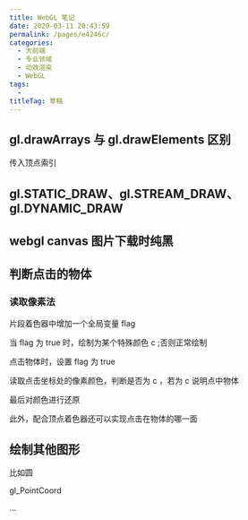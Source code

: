 ```yaml
---
title: WebGL 笔记
date: 2020-03-11 20:43:59
permalink: /pages/e4246c/
categories: 
  - 大前端
  - 专业领域
  - 动效渲染
  - WebGL
tags: 
  - 
titleTag: 草稿
---
```

## gl.drawArrays 与 gl.drawElements 区别

传入顶点索引

## gl.STATIC_DRAW、gl.STREAM_DRAW、gl.DYNAMIC_DRAW

## webgl canvas 图片下载时纯黑

## 判断点击的物体

### 读取像素法

片段着色器中增加一个全局变量 flag

当 flag 为 true 时，绘制为某个特殊颜色 c ;否则正常绘制

点击物体时，设置 flag 为 true 

读取点击坐标处的像素颜色，判断是否为 c ，若为 c 说明点中物体

最后对颜色进行还原

此外，配合顶点着色器还可以实现点击在物体的哪一面

## 绘制其他图形

比如圆

gl_PointCoord 

...

